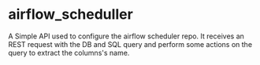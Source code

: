 # airflow_scheduller
A Simple API used to configure the airflow scheduler repo.
It receives an REST request with the DB and SQL query and perform some actions on the query to extract the columns's name.
